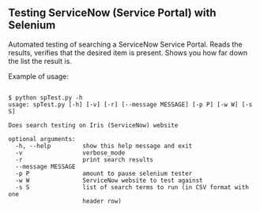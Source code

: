 ## Testing ServiceNow (Service Portal) with Selenium

Automated testing of searching a ServiceNow Service Portal.  Reads the results, verifies that the desired item is present.  Shows you how far down the list the result is.


Example of usage:

```

$ python spTest.py -h
usage: spTest.py [-h] [-v] [-r] [--message MESSAGE] [-p P] [-w W] [-s S]

Does search testing on Iris (ServiceNow) website

optional arguments:
  -h, --help         show this help message and exit
  -v                 verbose_mode
  -r                 print search results
  --message MESSAGE
  -p P               amount to pause selenium tester
  -w W               ServiceNow website to test against
  -s S               list of search terms to run (in CSV format with one
                     header row)
```